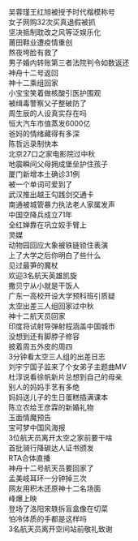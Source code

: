 吴蓉瑾王红旭被授予时代楷模称号  
女子网购32次买真退假被抓  
坚决抵制耽改之风等泛娱乐化  
莆田鞋业遭疫情重创  
熬夜垮脸有救了  
男子婚内转账第三者法院判令如数返还  
神舟十二号返回  
神十二乘组回家  
小宝宝笑着做核酸引医护围观  
被缉毒警察父子整破防了  
周生辰的人设真实存在吗  
恒大汽车市值蒸发6000亿  
爸妈的情绪藏得有多深  
陈哲远录制快本  
北京27口之家电影院过中秋  
地震瞬间父母拥成堡垒护住孩子  
厦门新增本土确诊31例  
被一个单词可爱到了  
武汉推出越王勾践剑交通卡  
南通被城管暴力执法老人家属发声  
中国空降兵成立71年  
全红婵靠在巩立姣手臂上  
灵媒  
动物园回应大象被铁链锁住表演  
上了大学之后你明白了些什么  
见过最笋的魔杖  
欢迎3名航天英雄凯旋  
撒贝宁从小就是干饭人  
广东一高校开设大学预科班引质疑  
太空出差三人组回家过中秋  
神十二航天员回家  
印度将试射导弹射程涵盖中国城市  
没想到还有脚脖子修容  
披着周五外皮的周四  
3分钟看太空三人组的出差日志  
刘宇宁国子监来了个女弟子主题曲MV  
杜淳说看徐帆新片总想到自己的母亲  
别人的妈妈手艺有多绝  
妈妈送儿子的生日蛋糕插满课本  
陈立农给王彦霖的新婚礼物  
玉面情魔预告  
宝可梦中国风海报  
3位航天员离开太空之家前要干啥  
首批骑行降碳达人证书颁发  
RTA合体直播  
神舟十二号航天员要回家了  
孟美岐耳环一分钟掉三次  
网友用积木还原神十二名场面  
峰爆上映  
登场了洛阳宋轶拆盲盒像在切菜  
怕冷体质的手都是这样吗  
3名航天员离开空间站前敬礼致谢  
